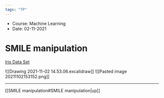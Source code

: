```yaml
---
tags: "TP"
---
```


* Course: Machine Learning
* Date: 02-11-2021 


# SMILE manipulation
[Iris Data Set](https://archive.ics.uci.edu/ml/datasets/iris)

![[Drawing 2021-11-02 14.53.06.excalidraw]] 
![[Pasted image 20211102153152.png]]

---
[[SMILE manipulation#SMILE manipulation|up]]